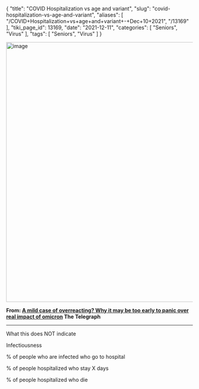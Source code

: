 {
    "title": "COVID Hospitalization vs age and variant",
    "slug": "covid-hospitalization-vs-age-and-variant",
    "aliases": [
        "/COVID+Hospitalization+vs+age+and+variant+-+Dec+10+2021",
        "/13169"
    ],
    "tiki_page_id": 13169,
    "date": "2021-12-11",
    "categories": [
        "Seniors",
        "Virus"
    ],
    "tags": [
        "Seniors",
        "Virus"
    ]
}


<img src="https://d378j1rmrlek7x.cloudfront.net/attachments/jpeg/omicon-hospital-age.jpg" alt="image" width="700">

 **From: [A mild case of overreacting? Why it may be too early to panic over real impact of omicron](https://www.telegraph.co.uk/world-news/2021/12/09/mild-case-overreacting-may-early-panic-real-impact-omicron/?WT.mc_id=e_DM1533762&WT.tsrc=email&etype=Loy_Dig_Tri_200526_TopStories&utmsource=email&utm_medium=Loy_Dig_Tri_200526_TopStories20211211&utm_campaign=DM1533762) The Telegraph** 

---

What this does NOT indicate

Infectiousness

% of people who are infected who go to hospital

% of people hospitalized who stay  X days

% of people hospitalized who die